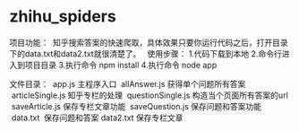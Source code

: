 # zhihu_spiders

项目功能：
  知乎搜索答案的快速爬取，具体效果只要你运行代码之后，打开目录下的data.txt和data2.txt就很清楚了。
  
使用步骤：
 1.代码下载到本地
 2.命令行进入到项目目录
 3.执行命令 npm install
 4.执行命令 node app

文件目录：
  app.js 主程序入口
  allAnswer.js 获得单个问题所有答案
  articleSingle.js 知乎专栏的处理
  questionSingle.js 构造当个页面所有答案的url
  saveArticle.js 保存专栏文章功能
  saveQuestion.js 保存问题和答案功能
  data.txt  保存问题和答案
  data2.txt 保存专栏文章
